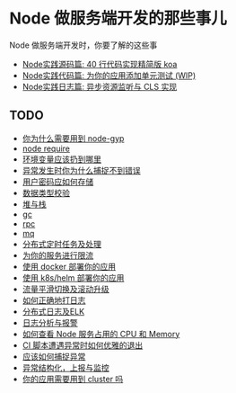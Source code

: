 # Node 做服务端开发的那些事儿

Node 做服务端开发时，你要了解的这些事

+ [Node实践源码篇: 40 行代码实现精简版 koa](./koa.md)
+ [Node实践代码篇: 为你的应用添加单元测试 (WIP)](./test.md)
+ [Node实践日志篇: 异步资源监听与 CLS 实现](./cls.md)


## TODO

+ [你为什么需要用到 node-gyp](./gyp.md)
+ [node require]()
+ [环境变量应该扔到哪里]()
+ [异常发生时你为什么捕捉不到错误]()
+ [用户密码应如何存储]()
+ [数据类型校验]()
+ [堆与栈]()
+ [gc]()
+ [rpc]()
+ [mq]()
+ [分布式定时任务及处理](./cron.md)
+ [为你的服务进行限流](./rate-limit.md)
+ [使用 docker 部署你的应用](./docker.md)
+ [使用 k8s/helm 部署你的应用](./k8s.md)
+ [流量平滑切换及滚动升级](./roll-update.md)
+ [如何正确地打日志](./log.md)
+ [分布式日志及ELK]()
+ [日志分析与报警]()
+ [如何查看 Node 服务占用的 CPU 和 Memory]()
+ [CI 脚本遭遇异常时如何优雅的退出]()
+ [应该如何捕捉异常]()
+ [异常结构化，上报与监控]()
+ [你的应用需要用到 cluster 吗]()
